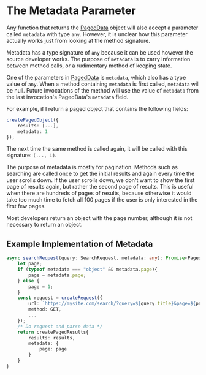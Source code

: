 # The Metadata Parameter

Any function that returns the [PagedData](model-reference.md#pageddata) object will also accept a parameter
called `metadata` with type `any`. However, it is unclear how this parameter actually works just from looking at the
method signature.

Metadata has a type signature of `any` because it can be used however the source developer works. The purpose of `metadata` is to carry information between method calls, or a rudimentary method of keeping state.

One of the parameters in [PagedData](model-reference.md#pageddata) is `metadata`, which also has a type value of `any`. When a method containing `metadata` is first called, `metadata` will be null. Future invocations of the method will use the value of `metadata` from the last invocation's PagedData's `metadata` field.

For example, if I return a paged object that contains the following fields:
```ts
createPagedObject({
	results: [...],
	metadata: 1
});
```

The next time the same method is called again, it will be called with this signature: `(..., 1)`.

The purpose of metadata is mostly for pagination. Methods such as searching are called once to get the initial results and again every time the user scrolls down. If the user scrolls down, we don't want to show the first page of results again, but rather the second page of results. This is useful when there are hundreds of pages of results, because otherwise it would take too much time to fetch all 100 pages if the user is only interested in the first few pages.

Most developers return an object with the page number, although it is not necessary to return an object.

## Example Implementation of Metadata

```ts
async searchRequest(query: SearchRequest, metadata: any): Promise<PagedResults> {
    let page;
    if (typeof metadata === "object" && metadata.page){
        page = metadata.page;
    } else {
        page = 1;
    }
    const request = createRequest({
        url: `https://mysite.com/search/?query=${query.title}&page=${page}`,
        method: GET,
        ...
    });
    /* Do request and parse data */
    return createPagedResults{
        results: results,
        metadata: {
            page: page
        }
    }
}
```
